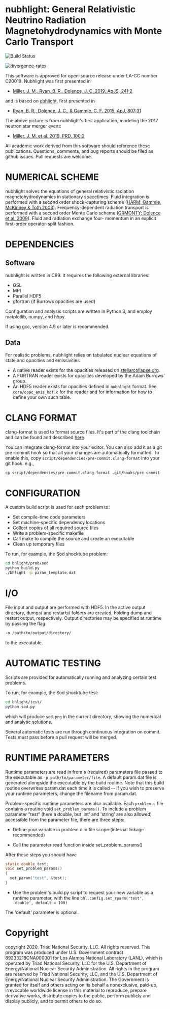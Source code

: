 nubhlight: General Relativistic Neutrino Radiation Magnetohydrodynamics with Monte Carlo Transport
===

![Build Status](https://github.com/LANL/nubhlight/actions/workflows/tests.yml/badge.svg)

![divergence-rates](data/gw170817-sinh10-divergence-rates-tavg.png)

This software is approved for open-source release under LA-CC number C20019. Nubhlight was first presented in

- [Miller, J. M., Ryan, B. R., Dolence, J. C. 2019, ApJS, 241:2](https://doi.org/10.3847/1538-4365/ab09fc)

and is based on [ebhlight](https://github.com/AFD-Illinois/ebhlight), first presented in

- [Ryan, B. R., Dolence, J. C., & Gammie, C. F. 2015, ApJ, 807:31](https://doi.org/10.1088/0004-637X/807/1/31)

The above picture is from nubhlight's first application, modeling the 2017 neutron star merger event:

- [Miller, J. M. et al. 2019, PRD, 100:2](https://doi.org/10.1103/PhysRevD.100.023008)

All academic work derived from this software should reference these
publications. Questions, comments, and bug reports should be filed as
github issues. Pull requests are welcome.

# NUMERICAL SCHEME

nubhlight solves the equations of general relativistic radiation
magnetohydrodynamics in stationary spacetimes. Fluid integration is
performed with a second order shock-capturing scheme ([HARM; Gammie,
McKinney & Toth 2003](https://doi.org/10.1086/374594)).
Frequency-dependent radiation transport is performed with a second
order Monte Carlo scheme ([GRMONTY; Dolence et
al. 2009](https://doi.org/10.1088/0067-0049/184/2/387)). Fluid and
radiation exchange four- momentum in an explicit first-order
operator-split fashion.

# DEPENDENCIES

## Software

nubhlight is written in C99. It requires the following external libraries:
  - GSL
  - MPI
  - Parallel HDF5
  - gfortran (if Burrows opacities are used)

Configuration and analysis scripts are written in Python 3, and employ
matplotlib, numpy, and h5py.

If using gcc, version 4.9 or later is recommended.

## Data

For realistic problems, nubhlight relies on tabulated nuclear
equations of state and opacities and emissivities.
- A native reader exists for the opacities released on
[stellarcollapse.org](https://stellarcollapse.org/).
- A FORTRAN reader exists for opacities developed by the Adam Burrows' group.
- An HDF5 reader exists for opacities defined in `nubhlight`
  format. See `core/opac_emis_hdf.c` for the reader and for
  information for how to define your own such table.


# CLANG FORMAT

clang-format is used to format source files. It's part of the clang
toolchain and can be found and described [here](https://releases.llvm.org/3.8.0/tools/clang/docs/ClangFormat.html).

You can integrate clang-format into your editor. You can also add it
as a git pre-commit hook so that all your changes are automatically
formatted. To enable this, copy
`script/dependencies/pre-commit.clang-format` into your git hook. e.g.,

```bash
cp script/dependencies/pre-commit.clang-format .git/hooks/pre-commit
```

# CONFIGURATION

A custom build script is used for each problem to:
  - Set compile-time code parameters
  - Set machine-specific dependency locations
  - Collect copies of all required source files
  - Write a problem-specific makefile
  - Call make to compile the source and create an executable
  - Clean up temporary files

To run, for example, the Sod shocktube problem:
```bash
cd bhlight/prob/sod
python build.py
./bhlight -p param_template.dat
```

# I/O

File input and output are performed with HDF5. In the active output directory,
dumps/ and restarts/ folders are created, holding dump and restart output,
respectively. Output directories may be specified at runtime by passing the flag

```bash
-o /path/to/output/directory/
```

to the executable.

# AUTOMATIC TESTING

Scripts are provided for automatically running and analyzing certain test
problems.

To run, for example, the Sod shocktube test:
```bash
cd bhlight/test/
python sod.py
```
which will produce `sod.png` in the current directory, showing the numerical and
analytic solutions.

Several automatic tests are run through continuous integration on
commit. Tests must pass before a pull request will be merged.

# RUNTIME PARAMETERS

Runtime parameters are read in from a (required) parameters file passed to the 
executable as `-p path/to/parameter/file`. A default param.dat file is generated
alongside the executable by the build routine. Note that this build routine 
overwrites param.dat each time it is called -- if you wish to preserve your 
runtime parameters, change the filename from param.dat. 

Problem-specific runtime parameters are also available. Each `problem.c` file 
contains a routine void `set_problem_params()`. To include a problem parameter
"test" (here a double, but 'int' and 'string' are also allowed) accessible from 
the parameter file, there are three steps:

- Define your variable in problem.c in file scope (internal linkage 
recommended)

- Call the parameter read function inside set_problem_params()

After these steps you should have
```C
static double test;
void set_problem_params()
{
  set_param("test", &test);
}
```

- Use the problem's build.py script to request your new variable as a runtime
parameter, with the line `bhl.config.set_rparm('test', 'double', default = 100)`

The 'default' parameter is optional.

# Copyright

copyright 2020. Triad National Security, LLC. All rights reserved.
This program was produced under U.S. Government contract
89233218CNA000001 for Los Alamos National Laboratory (LANL), which is
operated by Triad National Security, LLC for the U.S.  Department of
Energy/National Nuclear Security Administration. All rights in the
program are reserved by Triad National Security, LLC, and the
U.S. Department of Energy/National Nuclear Security
Administration. The Government is granted for itself and others acting
on its behalf a nonexclusive, paid-up, irrevocable worldwide license
in this material to reproduce, prepare derivative works, distribute
copies to the public, perform publicly and display publicly, and to
permit others to do so.
